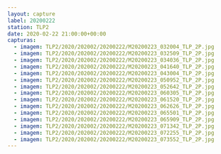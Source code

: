 ```yaml
---
layout: capture
label: 20200222
station: TLP2
date: 2020-02-22 21:00:00+00:00
capturas:
  - imagem: TLP2/2020/202002/20200222/M20200223_032004_TLP_2P.jpg
  - imagem: TLP2/2020/202002/20200222/M20200223_032509_TLP_2P.jpg
  - imagem: TLP2/2020/202002/20200222/M20200223_034036_TLP_2P.jpg
  - imagem: TLP2/2020/202002/20200222/M20200223_041640_TLP_2P.jpg
  - imagem: TLP2/2020/202002/20200222/M20200223_043004_TLP_2P.jpg
  - imagem: TLP2/2020/202002/20200222/M20200223_050952_TLP_2P.jpg
  - imagem: TLP2/2020/202002/20200222/M20200223_052642_TLP_2P.jpg
  - imagem: TLP2/2020/202002/20200222/M20200223_060305_TLP_2P.jpg
  - imagem: TLP2/2020/202002/20200222/M20200223_061520_TLP_2P.jpg
  - imagem: TLP2/2020/202002/20200222/M20200223_062626_TLP_2P.jpg
  - imagem: TLP2/2020/202002/20200222/M20200223_065501_TLP_2P.jpg
  - imagem: TLP2/2020/202002/20200222/M20200223_065909_TLP_2P.jpg
  - imagem: TLP2/2020/202002/20200222/M20200223_071342_TLP_2P.jpg
  - imagem: TLP2/2020/202002/20200222/M20200223_072255_TLP_2P.jpg
  - imagem: TLP2/2020/202002/20200222/M20200223_073552_TLP_2P.jpg
---
```

